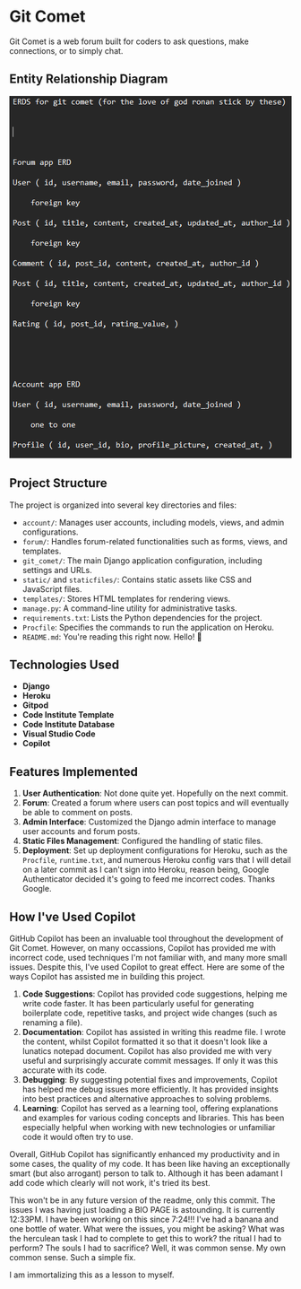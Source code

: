 # Git Comet

Git Comet is a web forum built for coders to ask questions, make connections, or to simply chat.

## Entity Relationship Diagram

![Entity Relationship Diagram](static/images/git-comet-erd.png)

## Project Structure

The project is organized into several key directories and files:

- `account/`: Manages user accounts, including models, views, and admin configurations.
- `forum/`: Handles forum-related functionalities such as forms, views, and templates.
- `git_comet/`: The main Django application configuration, including settings and URLs.
- `static/` and `staticfiles/`: Contains static assets like CSS and JavaScript files.
- `templates/`: Stores HTML templates for rendering views.
- `manage.py`: A command-line utility for administrative tasks.
- `requirements.txt`: Lists the Python dependencies for the project.
- `Procfile`: Specifies the commands to run the application on Heroku.
- `README.md`: You're reading this right now. Hello! 👋

## Technologies Used

- **Django**
- **Heroku**
- **Gitpod**
- **Code Institute Template**
- **Code Institute Database**
- **Visual Studio Code**
- **Copilot**

## Features Implemented

1. **User Authentication**: Not done quite yet. Hopefully on the next commit.
2. **Forum**: Created a forum where users can post topics and will eventually be able to comment on posts.
3. **Admin Interface**: Customized the Django admin interface to manage user accounts and forum posts.
4. **Static Files Management**: Configured the handling of static files.
5. **Deployment**: Set up deployment configurations for Heroku, such as the `Procfile`, `runtime.txt`, and numerous Heroku config vars that I will detail on a later commit as I can't sign into Heroku, reason being, Google Authenticator decided it's going to feed me incorrect codes. Thanks Google.

## How I've Used Copilot

GitHub Copilot has been an invaluable tool throughout the development of Git Comet. However, on many occassions, Copilot has provided me with incorrect code, used techniques I'm not familiar with, and many more small issues. Despite this, I've used Copilot to great effect. Here are some of the ways Copilot has assisted me in building this project.

1. **Code Suggestions**: Copilot has provided code suggestions, helping me write code faster. It has been particularly useful for generating boilerplate code, repetitive tasks, and project wide changes (such as renaming a file).
2. **Documentation**: Copilot has assisted in writing this readme file. I wrote the content, whilst Copilot formatted it so that it doesn't look like a lunatics notepad document. Copilot has also provided me with very useful and surprisingly accurate commit messages. If only it was this accurate with its code.
3. **Debugging**: By suggesting potential fixes and improvements, Copilot has helped me debug issues more efficiently. It has provided insights into best practices and alternative approaches to solving problems.
4. **Learning**: Copilot has served as a learning tool, offering explanations and examples for various coding concepts and libraries. This has been especially helpful when working with new technologies or unfamiliar code it would often try to use.

Overall, GitHub Copilot has significantly enhanced my productivity and in some cases, the quality of my code. It has been like having an exceptionally smart (but also arrogant) person to talk to. Although it has been adamant I add code which clearly will not work, it's tried its best.






This won't be in any future version of the readme, only this commit. The issues I was having just loading a BIO PAGE is astounding. It is currently 12:33PM. I have been working on this since 7:24!!! I've had a banana and one bottle of water. What were the issues, you might be asking? What was the herculean task I had to complete to get this to work? the ritual I had to perform? The souls I had to sacrifice? Well, it was common sense. My own common sense. Such a simple fix.

I am immortalizing this as a lesson to myself.